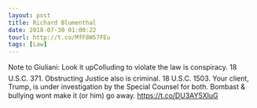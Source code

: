 ```yaml
---
layout: post
title: Richard Blumenthal
date: 2018-07-30 01:00:22
tourl: http://t.co/MfF8W57FEu
tags: [Law]
---
```

Note to Giuliani: Look it upColluding to violate the law is conspiracy. 18 U.S.C. 371. Obstructing Justice also is criminal. 18 U.S.C. 1503. Your client, Trump, is under investigation by the Special Counsel for both. Bombast &amp; bullying wont make it (or him) go away. https://t.co/DU3AY5XluG